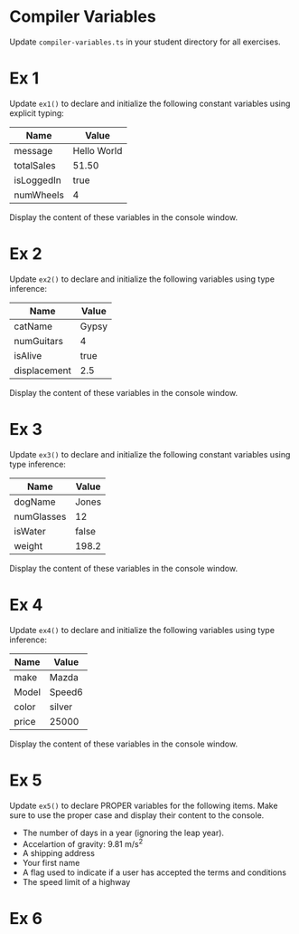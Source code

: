 # Compiler Variables
Update `compiler-variables.ts` in your student directory for all exercises.

# Ex 1
Update `ex1()` to declare and initialize the following constant variables using explicit typing:

|Name        |Value       |
|------------|------------|
|message     |Hello World |
|totalSales  |51.50       |
|isLoggedIn  |true        |
|numWheels   |4           |

Display the content of these variables in the console window.

# Ex 2
Update `ex2()` to declare and initialize the following variables using type inference:

|Name        |Value       |
|------------|------------|
|catName     |Gypsy       |
|numGuitars  |4           |
|isAlive     |true        |
|displacement|2.5         |

Display the content of these variables in the console window.

# Ex 3
Update `ex3()` to declare and initialize the following constant variables using type inference:

|Name        |Value       |
|------------|------------|
|dogName     |Jones       |
|numGlasses  |12          |
|isWater     |false       |
|weight      |198.2       |

Display the content of these variables in the console window.


# Ex 4
Update `ex4()` to declare and initialize the following variables using type inference:

|Name        |Value       |
|------------|------------|
|make        |Mazda       |
|Model       |Speed6      |
|color       |silver      |
|price       |25000       |

Display the content of these variables in the console window.


# Ex 5
Update `ex5()` to declare PROPER variables for the following items.  Make
sure to use the proper case and display their content to the console.

- The number of days in a year (ignoring the leap year).
- Accelartion of gravity: 9.81 m/s<sup>2</sup>
- A shipping address
- Your first name
- A flag used to indicate if a user has accepted the terms and conditions
- The speed limit of a highway


# Ex 6 

